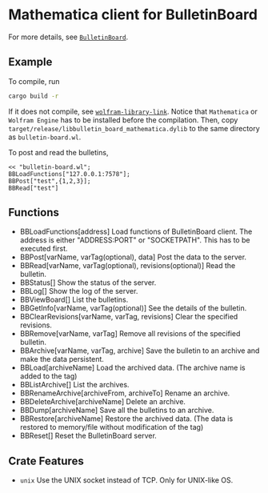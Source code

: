 Mathematica client for BulletinBoard
====================================
For more details, see [`BulletinBoard`](https://github.com/YShoji-HEP/BulletinBoard).

Example
-------
To compile, run
```bash
cargo build -r
```
If it does not compile, see [`wolfram-library-link`](https://crates.io/crates/wolfram-library-link). Notice that `Mathematica` or `Wolfram Engine` has to be installed before the compilation.
Then, copy `target/release/libbulletin_board_mathematica.dylib` to the same directory as `bulletin-board.wl`.

To post and read the bulletins, 
```
<< "bulletin-board.wl";
BBLoadFunctions["127.0.0.1:7578"];
BBPost["test",{1,2,3}];
BBRead["test"]
```

Functions
----------
* BBLoadFunctions[address]
Load functions of BulletinBoard client. The address is either "ADDRESS:PORT" or "SOCKETPATH". This has to be executed first.
* BBPost[varName, varTag(optional), data]
Post the data to the server.
* BBRead[varName, varTag(optional), revisions(optional)]
Read the bulletin.
* BBStatus[]
Show the status of the server.
* BBLog[]
Show the log of the server.
* BBViewBoard[]
List the bulletins.
* BBGetInfo[varName, varTag(optional)]
See the details of the bulletin.
* BBClearRevisions[varName, varTag, revisions]
Clear the specified revisions.
* BBRemove[varName, varTag]
Remove all revisions of the specified bulletin.
* BBArchive[varName, varTag, archive]
Save the bulletin to an archive and make the data persistent.
* BBLoad[archiveName]
Load the archived data. (The archive name is added to the tag)
* BBListArchive[]
List the archives.
* BBRenameArchive[archiveFrom, archiveTo]
Rename an archive.
* BBDeleteArchive[archiveName]
Delete an archive.
* BBDump[archiveName]
Save all the bulletins to an archive.
* BBRestore[archiveName]
Restore the archived data. (The data is restored to memory/file without modification of the tag)
* BBReset[]
Reset the BulletinBoard server.

Crate Features
--------------
* `unix`
Use the UNIX socket instead of TCP. Only for UNIX-like OS.
